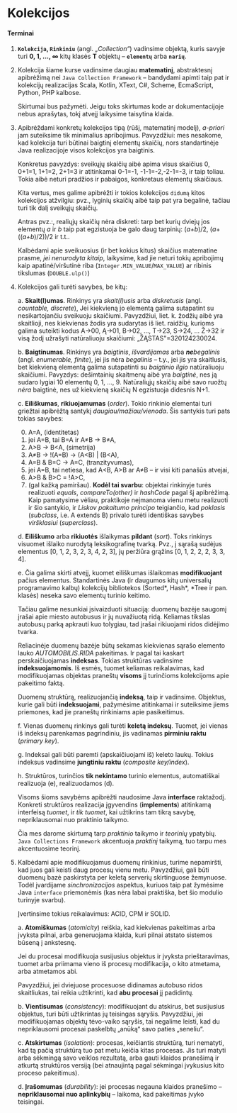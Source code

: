 # Kolekcijos

#### Terminai
 1. **`Kolekcija`, `Rinkiniu`** (angl. _„Collection“_) vadinsime objektą, kuris savyje turi
    **0, 1, …, ∞** kitų klasės **T** objektų – **`elementų`** arba **`narių`**.
 
 2. Kolekcija šiame kurse vadinsime daugiau **matematinį**, abstraktesnį apibrėžimą nei
    `Java Collection Framework` – bandydami apimti taip pat ir kolekcijų realizacijas Scala, Kotlin, XText,
    C#, Scheme, EcmaScript, Python, PHP kalbose.
    
    Skirtumai bus pažymėti. Jeigu toks skirtumas kode ar dokumentacijoje nebus aprašytas, tokį
    atvejį laikysime taisytina klaida.
 
 3. Apibrėždami konkretų kolekcijos tipą (rūšį, matematinį modelį), _a-priori_ jam suteiksime tik minimalius apribojimus.
    Pavyzdžiui: mes nesakome, kad kolekcija turi būtinai baigtinį elementų skaičių, nors standartinėje Java realizacijoje
    visos kolekcijos yra baigtinis.
    
    Konkretus pavyzdys: sveikųjų skaičių aibė apima visus skaičius 0, 0+1=1, 1+1=2, 2+1=3 ir atitinkamai
    0-1=-1, -1-1=-2,-2-1=-3, ir taip toliau. Tokia aibė neturi pradžios ir pabaigos, konkretaus elementų skaičiaus.
    
    Kita vertus, mes galime apibrėžti ir tokios kolekcijos `didumą` kitos kolekcijos atžvilgiu: pvz., lyginių skaičių aibė
    taip pat yra begalinė, tačiau turi tik dalį sveikųjų skaičių.
    
    Antras pvz.:, realiųjų skaičių nėra diskreti: tarp bet kurių dviejų jos elementų _a_ ir _b_ taip pat egzistuoja
    be galo daug tarpinių: (_a+b_)/2, (_a_+((_a+b_)/2))/2 ir t.t..
    
    Kalbėdami apie sveikuosius (ir bet kokius kitus) skaičius matematine prasme, _jei nenurodyta kitaip_, laikysime,
    kad jie neturi tokių apribojimų kaip apatinė/viršutinė riba (`Integer.MIN_VALUE`/`MAX_VALUE`) ar ribinis tikslumas (`DOUBLE.ulp()`)
    
 4. Kolekcijos gali turėti savybes, be kitų:
 
    a. **Skait(l)umas**. Rinkinys yra _skait(l)usis_ arba _diskretusis_ (angl. _countable, discrete_), Jei kiekvieną  jo elementą
        galima sutapatint su nesikartojančiu sveikuoju skaičiumi.
        Pavyzdžiui, liet. k. žodžių aibė yra skaitlioji, nes kiekvienas žodis yra sudarytas iš liet. raidžių, kurioms
        galima suteikti kodus A→00, Ą→01, B→02, ..., T→23, S→24, ... Ž→32 ir visą žodį užrašyti natūraliuoju skaičiumi:
        „ŽĄSTAS"=320124230024.
        
    b. **Baigtinumas**. Rinkinys yra _baigtinis_, _išvardijamas_ arba _**ne**begalinis_ (angl. _enumerable, finite_),
       jei jis nėra _begalinis_ – t.y., jei jis yra
       skaitlusis, bet kiekvieną elementą galima sutapatinti su _baigtinio ilgio_ natūraliuoju skaičiumi.
       Pavyzdys: dešimtainių skaitmenų aibė yra _baigtinė_, nes ją sudaro lygiai 10 elementų 0, 1, …, 9.
       Natūraliųjų skaičių aibė savo ruožtų _nėra_ baigtinė, nes už kiekvieną skaičių N egzistuoja didesnis N+1.
       
    c. **Eiliškumas**, **rikiuojamumas** (_order_). Tokio rinkinio elementai turi griežtai apibrėžtą santykį
       _daugiau/mažiau/vienoda_. Šis santykis turi pats tokias savybes:
       
       0. A=A, (identitetas)
       1. jei A=B, tai B=A ir A≠B → B≠A,
       2. A>B → B<A, (simetrija)
       3. A≠B → !(A=B) → (A<B) | (B<A),
       4. A=B & B=C → A=C, (tranzityvumas),
       5. jei A=B, tai netiesa, kad A<B, A>B ar A≠B – ir visi kiti panašūs atvejai,
       6. A>B & B>C = !A>C,
       10000. (gal kažką pamiršau). **Kodėl tai svarbu**: objektai rinkinyje turės realizuoti
       _equals_, _compareTo(other)_ ir _hashCode_ pagal šį apibrėžimą. Kaip pamatysime vėliau,
       praktikoje neįmanoma vienu metu realizuoti ir šio santykio, ir _Liskov pakaitumo principo_
       teigiančio, kad _poklasis_ (_subclass_, i.e. A extends B) privalo turėti identiškas
       savybes _viršklasiui_ (_superclass_).
       
    d. **Eiliškumo** arba **rikiuotės** išlaikymas **pildant** (_sort_). Toks rinkinys visuomet išlaiko nurodytą leksikografinę
       tvarką. Pvz., į sąrašą sudėjus elementus [0, 1, 2, 3, 2, 3, 4, 2, 3], jų peržiūra grąžins [0, 1, 2, 2, 2, 3, 3, 4].
        
    e. Čia galima skirti atvejį, kuomet eiliškumas išlaikomas **modifikuojant** pačius elementus. Standartinės Java
       (ir daugumos kitų universalių programavimo kalbų) kolekcijų bibliotekos (Sorted*, Hash*, *Tree ir pan. klasės)
       neseka savo elementų turinio keitimo.
       
       Tačiau galime nesunkiai įsivaizduoti situaciją: duomenų bazėje saugomį įrašai apie miesto autobusus ir jų nuvažiuotą ridą.
       Keliamas tikslas autobusų parką apkrauti kuo tolygiau, tad įrašai rikiuojami ridos didėjimo tvarka.
       
       Reliacinėje duomenų bazėje būtų sekamas kiekvienas sąrašo elemento lauko _AUTOMOBILIS.RIDA_ pakeitimas.
       Ir pagal tai kaskart perskaičiuojamas **indeksas**. Tokias struktūras vadinsime **indeksuojamomis**. Iš esmės,
       tuomet keliamas reikalavimas, kad modifikuojamas objektas praneštų **visoms** jį turinčioms kolekcijoms apie
       pakeitimo faktą. 
       
       Duomenų struktūrą, realizuojančią **indeksą**, taip ir vadinsime. Objektus, kurie
       gali būti **indeksuojami**, pažymėsime atitinkamai ir suteiksime jiems priemones,
       kad jie praneštų rinkiniams apie pasikeitimus.
       
    f. Vienas duomenų rinkinys gali turėti **keletą indeksų**. Tuomet, jei vienas iš indeksų
       parenkamas pagrindiniu, jis vadinamas **pirminiu raktu** (_primary key_).
       
    g. Indeksai gali būti paremti (apskaičiuojami iš) keleto laukų. Tokius indeksus 
       vadinsime **jungtiniu raktu** (_composite key/index_).
              
    h. Struktūros, turinčios **tik nekintamo** turinio elementus, automatiškai realizuoja
       (e), realizuodamos (d).
       
    Visoms šioms savybėms apibrėžti naudosime Java **interface** raktažodį.
    Konkreti struktūros realizacija įgyvendins (**implements**) atitinkamą interfeisą _tuomet_,
    ir _tik tuomet_, kai užtikrins tam tikrą savybę, nepriklausomai nuo praktinio taikymo.
    
    Čia mes darome skirtumą tarp _praktinio_ taikymo ir _teorinių_ ypatybių.
    `Java Collections Framework` akcentuoja _praktinį_ taikymą, tuo tarpu mes akcentuosime
    teorinį.
    
 5. Kalbėdami apie modifikuojamus duomenų rinkinius, turime nepamiršti, kad juos gali keisti
    daug procesų vienu metu. Pavyzdžiui, gali būti duomenų bazė paskirstyta per keletą
    serverių skirtinguose žemynuose. Todėl įvardijame _sinchronizacijos_ aspektus,
    kuriuos taip pat žymėsime Java `interface` priemonėmis (kas nėra labai praktiška, bet šio
    modulio turinyje svarbu).
    
    Įvertinsime tokius reikalavimus: ACID, CPM ir SOLID.
    
    a. **Atomiškumas** (_atomicity_) reiškia, kad kiekvienas pakeitimas arba įvyksta pilnai,
       arba generuojama klaida, kuri pilnai atstato sistemos būseną į ankstesnę.
       
       Jei du procesai modifikuoja susijusius objektus ir įvyksta prieštaravimas, tuomet
       arba priimama vieno iš procesų modifikacija, o kito atmetama, arba atmetamos abi.
       
       Pavyzdžiui, jei dviejuose procesuose didinamas autobuso ridos skaitliukas, tai 
       reikia užtikrinti, kad **abu procesai** jį padidintų.
       
    b. **Vientisumas** (_consistency_): modifikuojant du atskirus, bet susijusius objektus,
       turi būti užtikrintas jų teisingas sąryšis. Pavyzdžiui, jei modifikuojamas objektų
       tėvo-vaiko sąryšis, tai negalime leisti, kad du nepriklausomi procesai paskelbtų
       „anūką“ savo paties „seneliu“.
       
    c. **Atskirtumas** (_isolation_): procesas, keičiantis struktūrą, turi nematyti, kad
       tą pačią struktūrą tuo pat metu keičia kitas procesas. Jis turi matyti arba sėkmingą
       savo veiklos rezultatą, arba gauti klaidos pranešimą ir atkurtą struktūros versiją
       (bei atnaujintą pagal sėkmingai įvykusius kito proceso pakeitimus).
       
    d. **Įrašomumas** (_durability_): jei procesas negauna klaidos pranešimo – **nepriklausomai
       nuo aplinkybių** – laikoma, kad pakeitimas įvyko teisingai.
